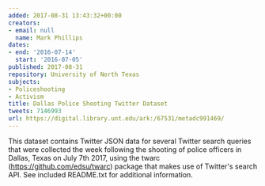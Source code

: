 ```yaml
---
added: 2017-08-31 13:43:32+00:00
creators:
- email: null
  name: Mark Phillips
dates:
- end: '2016-07-14'
  start: '2016-07-05'
published: 2017-08-31
repository: University of North Texas
subjects:
- Policeshooting
- Activism
title: Dallas Police Shooting Twitter Dataset
tweets: 7146993
url: https://digital.library.unt.edu/ark:/67531/metadc991469/
---
```


This dataset contains Twitter JSON data for several Twitter search queries that were collected the week following the shooting of police officers in Dallas, Texas on July 7th 2017, using the twarc (https://github.com/edsu/twarc) package that makes use of Twitter's search API. See included README.txt for additional information.
